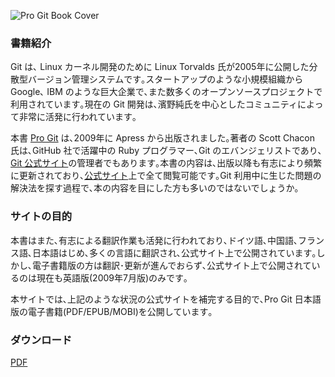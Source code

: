 ![Pro Git Book Cover](https://github.com/progit-ja/progit/raw/master/ebooks/cover.png)

### 書籍紹介
Git は､ Linux カーネル開発のために Linux Torvalds 氏が2005年に公開した分散型バージョン管理システムです｡スタートアップのような小規模組織からGoogle､ IBM のような巨大企業で､また数多くのオープンソースプロジェクトで利用されています｡現在の Git 開発は､濱野純氏を中心としたコミュニティによって非常に活発に行われています｡

本書 [Pro Git](http://www.amazon.com/Pro-Experts-Voice-Software-Development/dp/1430218339) は､2009年に Apress から出版されました｡著者の Scott Chacon 氏は､GitHub 社で活躍中の Ruby プログラマー､Git のエバンジェリストであり､[Git 公式サイト](http://git-scm.com/)の管理者でもあります｡本書の内容は､出版以降も有志により頻繁に更新されており､[公式サイト](http://git-scm.com/book)上で全て閲覧可能です｡Git 利用中に生じた問題の解決法を探す過程で､本の内容を目にした方も多いのではないでしょうか｡

### サイトの目的
本書はまた､有志による翻訳作業も活発に行われており､ドイツ語､中国語､フランス語､日本語はじめ､多くの言語に翻訳され､公式サイト上で公開されています｡しかし､電子書籍版の方は翻訳･更新が進んでおらず､公式サイト上で公開されているのは現在も英語版(2009年7月版)のみです｡

本サイトでは､上記のような状況の公式サイトを補完する目的で､Pro Git 日本語版の電子書籍(PDF/EPUB/MOBI)を公開しています｡

### ダウンロード
<a onclick="_gaq.push(['_trackEvent','Download','PDF',this.href]);" href="https://github.com/progit-ja/ebooks/raw/master/progit.ja.pdf" target="_blank">PDF</a>